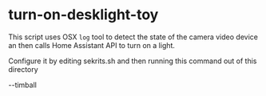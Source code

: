 # turn-on-desklight-toy

This script uses OSX `log` tool to detect the state of the camera video 
device an then calls Home Assistant API to turn on a light. 

Configure it by editing sekrits.sh and then running this command out of this directory

--timball
